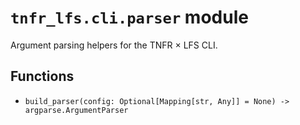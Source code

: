 # `tnfr_lfs.cli.parser` module
Argument parsing helpers for the TNFR × LFS CLI.

## Functions
- `build_parser(config: Optional[Mapping[str, Any]] = None) -> argparse.ArgumentParser`

